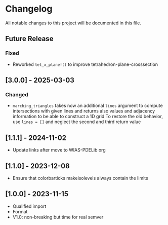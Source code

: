 # Changelog

All notable changes to this project will be documented in this file.

## Future Release 

### Fixed

- Reworked `tet_x_plane!()` to improve tetrahedron-plane-crosssection

## [3.0.0] - 2025-03-03

### Changed

- `marching_triangles` takes now an additional `lines` argument to compute intersections with given lines and
   returns also values and adjacency information to be able to construct a 1D grid
   To restore the old behavior, use `lines = []` and neglect the second and third return value

## [1.1.1] - 2024-11-02
- Update links after move to WIAS-PDELib org

## [1.1.0] - 2023-12-08

- Ensure that colorbarticks makeisolevels always contain the limits

## [1.0.0] - 2023-11-15

- Qualified import
- Format
- V1.0: non-breaking but time for real semver
